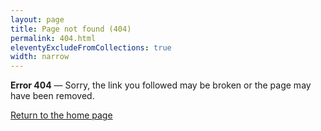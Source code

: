 ```yaml
---
layout: page
title: Page not found (404)
permalink: 404.html
eleventyExcludeFromCollections: true
width: narrow
---
```


**Error 404** — Sorry, the link you followed may be broken or the page may have been removed.

<a href="/" class="button--plain button--back">Return to the home page</a>
